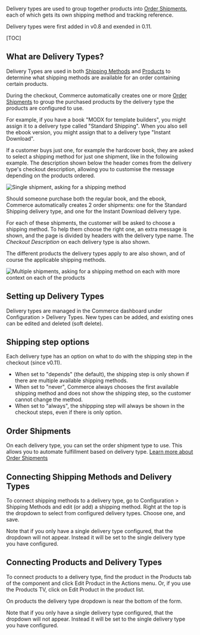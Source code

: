 Delivery types are used to group together products into [Order Shipments](Orders/Shipments), each of which gets its own shipping method and tracking reference.

Delivery types were first added in v0.8 and exended in 0.11. 

[TOC]

## What are Delivery Types?

Delivery Types are used in both [Shipping Methods](Shipping_Methods) and [Products](Products) to determine what shipping methods are available for an order containing certain products. 

During the checkout, Commerce automatically creates one or more [Order Shipments](Orders/Shipments) to group the purchased products by the delivery type the products are configured to use.

For example, if you have a book "MODX for template builders", you might assign it to a delivery type called "Standard Shipping". When you also sell the ebook version, you might assign that to a delivery type "Instant Download". 

If a customer buys just one, for example the hardcover book, they are asked to select a shipping method for just one shipment, like in the following example. The description shown below the header comes from the delivery type's checkout description, allowing you to customise the message depending on the products ordered.

![Single shipment, asking for a shipping method](../images/shipping/single_delivery_type.jpg)

Should someone purchase both the regular book, and the ebook, Commerce automatically creates 2 order shipments: one for the Standard Shipping delivery type, and one for the Instant Download delivery type. 

For each of these shipments, the customer will be asked to choose a shipping method. To help them choose the right one, an extra message is shown, and the page is divided by headers with the delivery type name. The _Checkout Description_ on each delivery type is also shown.

The different products the delivery types apply to are also shown, and of course the applicable shipping methods.

![Multiple shipments, asking for a shipping method on each with more context on each of the products](../images/shipping/multiple-delivery-types.jpg)

## Setting up Delivery Types

Delivery types are managed in the Commerce dashboard under Configuration > Delivery Types. New types can be added, and existing ones can be edited and deleted (soft delete).

## Shipping step options

Each delivery type has an option on what to do with the shipping step in the checkout (since v0.11).
 
- When set to "depends" (the default), the shipping step is only shown if there are multiple available shipping methods. 
- When set to "never", Commerce always chooses the first available shipping method and does not show the shipping step, so the customer cannot change the method.
- When set to "always", the shippping step will always be shown in the checkout steps, even if there is only option. 

## Order Shipments 

On each delivery type, you can set the order shipment type to use. This allows you to automate fulfillment based on delivery type. [Learn more about Order Shipments](Orders/Shipments)

## Connecting Shipping Methods and Delivery Types

To connect shipping methods to a delivery type, go to Configuration > Shipping Methods and edit (or add) a shipping method. Right at the top is the dropdown to select from configured delivery types. Choose one, and save. 

Note that if you only have a single delivery type configured, that the dropdown will not appear. Instead it will be set to the single delivery type you have configured.

## Connecting Products and Delivery Types

To connect products to a delivery type, find the product in the Products tab of the component and click Edit Product in the Actions menu. Or, if you use the Products TV, click on Edit Product in the product list.

On products the delivery type dropdown is near the bottom of the form.

Note that if you only have a single delivery type configured, that the dropdown will not appear. Instead it will be set to the single delivery type you have configured.